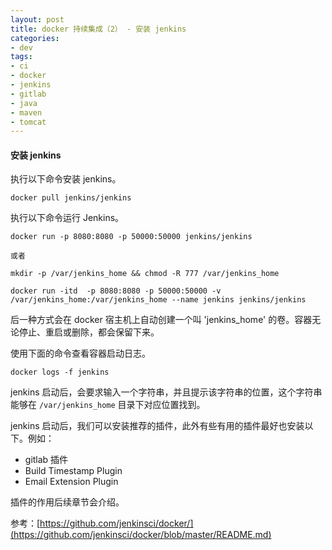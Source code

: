 ```yaml
---
layout: post
title: docker 持续集成（2） - 安装 jenkins
categories:
- dev
tags:
- ci
- docker
- jenkins
- gitlab
- java
- maven
- tomcat
---
```


#### 安装 jenkins

执行以下命令安装 jenkins。

    docker pull jenkins/jenkins

执行以下命令运行 Jenkins。

    docker run -p 8080:8080 -p 50000:50000 jenkins/jenkins

    或者

    mkdir -p /var/jenkins_home && chmod -R 777 /var/jenkins_home

    docker run -itd  -p 8080:8080 -p 50000:50000 -v /var/jenkins_home:/var/jenkins_home --name jenkins jenkins/jenkins

后一种方式会在 docker 宿主机上自动创建一个叫 'jenkins_home' 的卷。容器无论停止、重启或删除，都会保留下来。

使用下面的命令查看容器启动日志。

    docker logs -f jenkins

jenkins 启动后，会要求输入一个字符串，并且提示该字符串的位置，这个字符串能够在 `/var/jenkins_home` 目录下对应位置找到。

jenkins 启动后，我们可以安装推荐的插件，此外有些有用的插件最好也安装以下。例如：

- gitlab 插件
- Build Timestamp Plugin
- Email Extension Plugin

插件的作用后续章节会介绍。

参考：[https://github.com/jenkinsci/docker/](https://github.com/jenkinsci/docker/blob/master/README.md)
